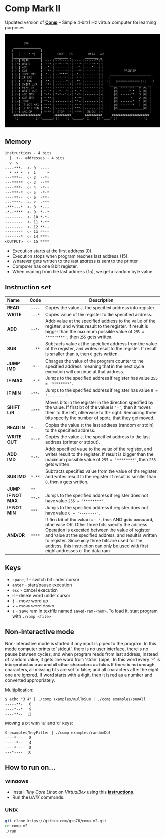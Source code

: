 Comp Mark II
============

Updated version of [**Comp**](https://github.com/gto76/comp-cpp) – Simple 4-bit/1 Hz virtual computer for learning purposes

![screenshot](doc/screenshot.png)

Memory
------
```
instructions - 4 bits
  |  +-- addresses - 4 bits
  v  v
----***-  <- 0  ----
--*-**-*  <- 1  ---*
---***--  <- 2  --*-
---*****  <- 3  --**
----***-  <- 4  -*--
---***-*  <- 5  -*-*
----**--  <- 6  -**-
---****-  <- 7  -***
-***---*  <- 8  *---
-*--****  <- 9  *--*
--------  <- 10 *-*-
--------  <- 11 *-**
--------  <- 12 **--
-------*  <- 13 **-*
-------*  <- 14 ***-
<OUTPUT>  <- 15 ****
```

* Execution starts at the first address (0). 
* Execution stops when program reaches last address (15).
* Whatever gets written to the last address is sent to the printer.
* Computer has one 8 bit register.
* When reading from the last address (15), we get a random byte value.

Instruction set
---------------

 Name                 | Code   | Description  
:----------- |:------:| -------------
**READ**       | `----` | Copies the value at the specified address into register.  
**WRITE**     | `---*` | Copies value of the register to the specified address.  
**ADD**        | `--*-` | Adds value at the specified address to the value of the register, and writes result to the register. If result is bigger than the maximum possible value of `255 = '********'`, then `255` gets written. 
**SUB**        | `--**` | Subtracts value at the speicfied address from the value of the register, and writes result to the register. If result is smaller than `0`, then `0` gets written.  
**JUMP IMD**   | `-*--` | Changes the value of the program counter to the specified address, meaning that in the next cycle execution will continue at that address.  
**IF MAX**     | `-*-*` | Jumps to the specified address if register has value `255 = '********'`. 
**IF MIN**     | `-**-` | Jumps to the specified address if register has value `0 = '--------'`. 
**SHIFT L/R**  | `-***` | Moves bits in the register in the direction specified by the value. If first bit of the value is `'-'`, then it moves them to the left, otherwise to the right. Remaining three bits specify the number of spots, that they get moved.
**READ IN**    | `*---` | Copies the value at the last address (random or stdin) to the specified address.
**WRITE OUT**  | `*--*` | Copies the value at the specified address to the last address (printer or stdout).
**ADD IMD**    | `*-*-` | Adds specified value to the value of the register, and writes result to the register. If result is bigger than the maximum possible value of `255 = '********'`, then `255` gets written. 
**SUB IMD**    | `*-**` | Subtracts specified value from the value of the register, and writes result to the register. If result is smaller than `0`, then `0` gets written.
**JUMP**       | `**  ` |
**IF NOT MAX** | `**-*` | Jumps to the specified address if register does not have value `255 = '********'`. 
**IF NOT MIN** | `***-` | Jumps to the specified address if register does not have value `0 = '--------'`. 
**AND/OR**     | `****` | If first bit of the value is `'-'`, then AND gets executed, otherwise OR. Other three bits specify the address. Operation is executed between the value of register and value at the specified address, and result is written to register. Since only three bits are used for the address, this instruction can only be used with first eight addresses of the data ram.

Keys
----
* `space`, `f` - switch bit under cursor
* `enter` - start/pause execution
* `esc` - cancel execution
* `d` - delete word under cursor
* `j` - move word up
* `k` - move word down
* `s` - save ram in textfile named `saved-ram-<num>`. To load it, start program with `./comp <file>`

Non-interactive mode
------------------
Non-interactive mode is started if any input is piped to the program. In this mode computer prints to 'stdout', there is no
user interface, there is no pause between cycles, and when program reads from last address, instead of random value, it
gets one word from 'stdin' (pipe). In this word every '`*`' is interpreted as true and all other characters as false. If there
is not enough characters, all missing bits are set to false; and all characters after the eight one are ignored. If word starts with a digit, then it is red as a number and converted appropriately.

Multiplication:
```
$ echo "3 4" | ./comp examples/mulToSum | ./comp examples/sumAll
-----**-   6
----*--*   9
----**--  12
```

Moving a bit with 'a' and 'd' keys:
```
$ examples/keyFilter | ./comp examples/randomDot
----*---   8
-----*--   4
----*---   8
---*----  16
```


How to run on…
--------------

### Windows

* Install *Tiny Core Linux* on *VirtualBox* using this [**instructions**](https://github.com/gto76/my-linux-setup/tree/gh-pages/conf-files/tiny-core-linux).
* Run the *UNIX* commands.

### UNIX
```bash
git clone https://github.com/gto76/comp-m2.git
cd comp-m2
./run
```






